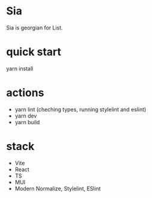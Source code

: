 # Sia
Sia is georgian for List.

# quick start
yarn install

# actions
- yarn lint (cheching types, running stylelint and eslint)
- yarn dev
- yarn build

# stack
- Vite
- React
- TS
- MUI
- Modern Normalize, Stylelint, ESlint
